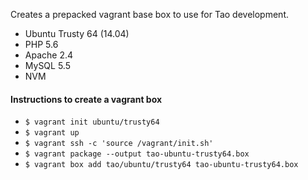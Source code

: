 Creates a prepacked vagrant base box to use for Tao development.

- Ubuntu Trusty 64 (14.04)
- PHP 5.6
- Apache 2.4
- MySQL 5.5
- NVM


#### Instructions to create a vagrant box

- `$ vagrant init ubuntu/trusty64`
- `$ vagrant up`
- `$ vagrant ssh -c 'source /vagrant/init.sh'`
- `$ vagrant package --output tao-ubuntu-trusty64.box`
- `$ vagrant box add tao/ubuntu/trusty64 tao-ubuntu-trusty64.box`
